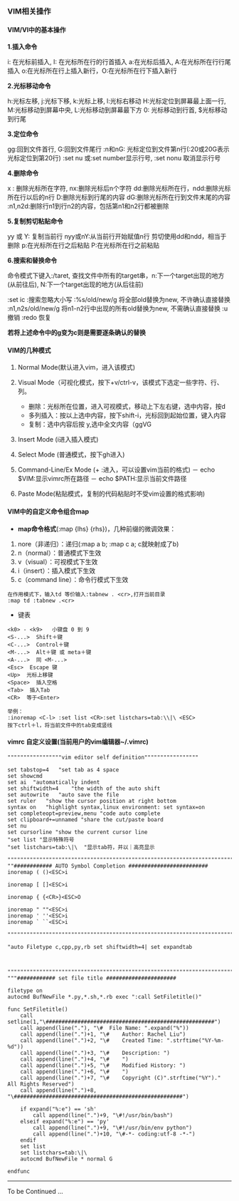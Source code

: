 ### VIM相关操作

#### VIM/VI中的基本操作

**1.插入命令**

i: 在光标前插入, I: 在光标所在行的行首插入
a:在光标后插入, A:在光标所在行行尾插入
o:在光标所在行上插入新行，O:在光标所在行下插入新行

**2.光标移动命令**

h:光标左移, j:光标下移, k:光标上移, l:光标右移动
H:光标定位到屏幕最上面一行, M:光标移动到屏幕中央, L:光标移动到屏幕最下方
0: 光标移动到行首, $光标移动到行尾

**3.定位命令**

gg:回到文件首行, G:回到文件尾行
:n和nG: 光标定位到文件第n行(:20或20G表示光标定位到第20行)
:set nu 或:set number显示行号, :set nonu 取消显示行号

**4.删除命令**

x : 删除光标所在字符, nx:删除光标后n个字符
dd:删除光标所在行，ndd:删除光标所在行以后的n行
D:删除光标到行尾的内容
dG:删除光标所在行到文件末尾的内容
:n1,n2d:删除行n1到行n2的内容，包括第n1和n2行都被删除

**5.复制剪切粘贴命令**

yy 或 Y: 复制当前行
nyy或nY:从当前行开始赋值n行
剪切使用dd和ndd，相当于删除
p:在光标所在行之后粘贴
P:在光标所在行之前粘贴

**6.搜索和替换命令**

 命令模式下键入:/taret, 查找文件中所有的target串，n:下一个target出现的地方(从前往后), N:下一个target出现的地方(从后往前)

:set ic :搜索忽略大小写
:%s/old/new/g 将全部old替换为new, 不许确认直接替换
:n1,n2s/old/new/g 将n1-n2行中出现的所有old替换为new, 不需确认直接替换
:u 撤销
:redo 恢复

**若将上述命令中的g变为c则是需要逐条确认的替换**

#### VIM的几种模式

1. Normal Mode(默认进入vim，进入该模式)

2. Visual Mode（可视化模式，按下<ESC>+v/ctrl-v，该模式下选定一些字符、行、列。
	- 删除：光标所在位置，进入可视模式，移动上下左右键，选中内容，按d
	- 多列插入：按以上选中内容，按下shift-i，光标回到起始位置，键入内容
	- 复制：选中内容后按 y,选中全文内容（<esc>ggVG

3. Insert Mode (i进入插入模式)

4. Select Mode (普通模式，按下gh进入)

5. Command-Line/Ex Mode (<ESC>+ :进入，可以设置vim当前的格式)
	－ echo $VIM:显示vimrc所在路径
	－ echo $PATH:显示当前文件路径

6. Paste Mode(粘贴模式，复制的代码粘贴时不受vim设置的格式影响)

#### VIM中的自定义命令组合map

- **map命令格式**(:map {lhs} {rhs})，几种前缀的微调效果：

1. nore（非递归）：递归(:map a b; :map c a; c就映射成了b)
2. n（normal）：普通模式下生效
3. v（visual）：可视模式下生效
4. i（insert）：插入模式下生效
5. c（command line）：命令行模式下生效

```vim
在作用模式下，输入td 等价输入:tabnew . <cr>,打开当前目录
:map td :tabnew .<cr> 
```
- 键表

```
<k0> - <k9>   小键盘 0 到 9
<S-...>  Shift＋键
<C-...>  Control＋键
<M-...>  Alt＋键 或 meta＋键
<A-...>  同 <M-...>
<Esc>  Escape 键
<Up>  光标上移键
<Space>  插入空格
<Tab>  插入Tab
<CR>  等于<Enter>

举例：
:inoremap <C-l> :set list <CR>:set listchars=tab:\\|\ <ESC>
按下ctrl＋l，将当前文件中的tab变成竖线
```

#### vimrc 自定义设置(当前用户的vim编辑器~/.vimrc)

```vim
"""""""""""""""""vim editor self definition"""""""""""""""""

set tabstop=4	"set tab as 4 space
set showcmd
set ai	"automatically indent
set shiftwidth=4	"the width of the auto shift
set autowrite	"auto save the file
set ruler	"show the cursor position at right bottom
syntax on	"highlight syntax,linux environment: set syntax=on
set completeopt=preview,menu "code auto complete
set clipboard+=unnamed "share the cut/paste board
set nu
set cursorline "show the current cursor line
"set list "显示特殊符号
"set listchars=tab:\|\ 	"显示tab符，并以｜高亮显示

""""""""""""""""""""""""""""""""""""""""""""""""""""""""""""""""""""""""""""""""""""
""############ AUTO Symbol Completion #########################
inoremap ( ()<ESC>i

inoremap [ []<ESC>i

inoremap { {<CR>}<ESC>O
 
inoremap " ""<ESC>i
inoremap ' ''<ESC>i
inoremap ` ``<ESC>i

""""""""""""""""""""""""""""""""""""""""""""""""""""""""""""""""""""""""""""""""""""

"auto Filetype c,cpp,py,rb set shiftwidth=4| set expandtab



""""""""""""""""""""""""""""""""""""""""""""""""""""""""""""""""""""""""""'"""""""""""
"""############ set file title ######################

filetype on
autocmd BufNewFile *.py,*.sh,*.rb exec ":call SetFiletitle()"

func SetFiletitle()
	call setline(1,"\#####################################################")
	call append(line("."), "\#	File Name: ".expand("%"))
	call append(line(".")+1, "\#	Author: Rachel Liu")
	call append(line(".")+2, "\#	Created Time: ".strftime("%Y-%m-%d"))
	call append(line(".")+3, "\#	Description: ")
	call append(line(".")+4, "\#	")
    call append(line(".")+5, "\#	Modified History: ")
	call append(line(".")+6, "\#	")		
	call append(line(".")+7, "\#	Copyright (C)".strftime("%Y")." All Rights Reserved")
	call append(line(".")+8, "\#####################################################")

	if expand("%:e") == 'sh' 
    	call append(line(".")+9, "\#!/usr/bin/bash")
	elseif expand("%:e") == 'py'
		call append(line(".")+9, "\#!/usr/bin/env python")
		call append(line(".")+10, "\#-*- coding:utf-8 -*-")
    endif
	set list
	set listchars=tab:\|\ 	
    autocmd BufNewFile * normal G
	
endfunc

```

---

To be Continued ...
